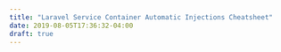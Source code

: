 ```yaml
---
title: "Laravel Service Container Automatic Injections Cheatsheet"
date: 2019-08-05T17:36:32-04:00
draft: true
---
```


